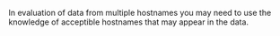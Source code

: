 In evaluation of data from multiple hostnames you may need to use the knowledge of acceptible hostnames that may appear in the data.